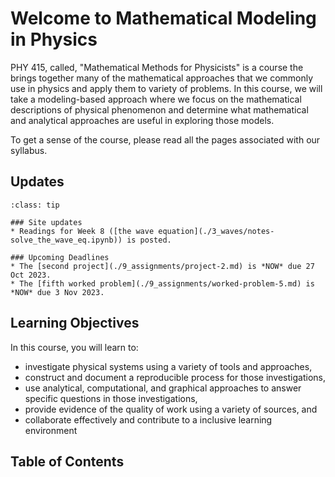 
# Welcome to Mathematical Modeling in Physics 

PHY 415, called, "Mathematical Methods for Physicists" is a course the brings together many of the mathematical approaches that we commonly use in physics and apply them to variety of problems. In this course, we will take a modeling-based approach where we focus on the mathematical descriptions of physical phenomenon and determine what mathematical and analytical approaches are useful in exploring those models.

To get a sense of the course, please read all the pages associated with our syllabus.
 
## Updates

`````{admonition} Last updated: 17 Oct 2023
:class: tip

### Site updates
* Readings for Week 8 ([the wave equation](./3_waves/notes-solve_the_wave_eq.ipynb)) is posted.

### Upcoming Deadlines
* The [second project](./9_assignments/project-2.md) is *NOW* due 27 Oct 2023.
* The [fifth worked problem](./9_assignments/worked-problem-5.md) is *NOW* due 3 Nov 2023.

`````

## Learning Objectives
 
 In this course, you will learn to:
 
 * investigate physical systems using a variety of tools and approaches,
 * construct and document a reproducible process for those investigations,
 * use analytical, computational, and graphical approaches to answer specific questions in those investigations,
 * provide evidence of the quality of work using a variety of sources, and
 * collaborate effectively and contribute to a inclusive learning environment

## Table of Contents

```{tableofcontents}
```